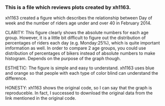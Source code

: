 ### This is a file which reviews plots created by xh1163.

xh1163 created a figure which describes the relationship between Day of week and the number of riders age under and over 40 in February 2014. 

CLARITY: This figure clearly shows the absolute numbers for each age group. However, it is a little bit difficult to figure out the distribution of percentages of riders each day (e.g. Monday:25%), which is quite important imformation as well. In order to compare 2 age groups, you could use distribution of percentages of bikers instead of absolute numbers to make histogram. Depends on the purpose of the graph though.

ESTHETIC: The figure is simple and easy to understand. xh1163 uses blue and orange so that people with each type of color blind can understand the difference. 

HONESTY: xh1163 shows the original code, so I can say that the graph is reproduceble. In fact, I successed to download the original data from the link mentioned in the original code. 



